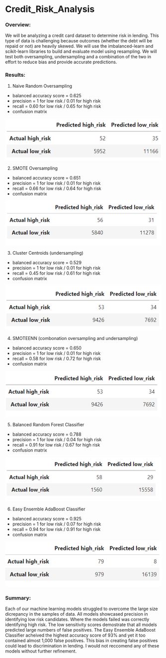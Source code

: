 # Credit_Risk_Analysis

### Overview:
We will be analyzing a credit card dataset to determine risk in lending. This type of data is challenging because outcomes (whether the debt will be repaid or not) are heavily skewed. We will use the imbalanced-learn and scikit-learn libraries to build and evaluate model using resampling.  We will test both oversampling, undersampling and a combination of the two in effort to reduce bias and provide accurate predictions.  

### Results: 
1. Naive Random Oversampling 
- balanced accuracy score = 0.625
- precision = 1 for low risk / 0.01 for high risk
- recall = 0.60 for low risk / 0.65 for high risk
- confusion matrix 

![1](https://github.com/lindseyasterman/Credit_Risk_Analysis/blob/main/images/1-randomoversample.png)


2. SMOTE Oversampling
- balanced accuracy score = 0.651
- precision = 1 for low risk / 0.01 for high risk
- recall = 0.66 for low risk / 0.64 for high risk
- confusion matrix 

![2](https://github.com/lindseyasterman/Credit_Risk_Analysis/blob/main/images/2-smoteoversample.png)


3. Cluster Centroids (undersampling)
- balanced accuracy score = 0.529
- precision = 1 for low risk / 0.01 for high risk
- recall = 0.45 for low risk / 0.61 for high risk
- confusion matrix 

![3](https://github.com/lindseyasterman/Credit_Risk_Analysis/blob/main/images/3-undersample.png)

4. SMOTEENN (combonation oversampling and undersampling)
- balanced accuracy score = 0.650
- precision = 1 for low risk / 0.01 for high risk
- recall = 0.58 for low risk / 0.72 for high risk
- confusion matrix 

![4](https://github.com/lindseyasterman/Credit_Risk_Analysis/blob/main/images/4-smoteencombo.png)

5. Balanced Random Forest Classifier
- balanced accuracy score = 0.788
- precision = 1 for low risk / 0.04 for high risk
- recall = 0.91 for low risk / 0.67 for high risk
- confusion matrix 

![5](https://github.com/lindseyasterman/Credit_Risk_Analysis/blob/main/images/5-balancedrandomforest.png)

6. Easy Ensemble AdaBoost Classifier
- balanced accuracy score = 0.925
- precision = 1 for low risk / 0.07 for high risk
- recall = 0.94 for low risk / 0.91 for high risk
- confusion matrix 

![6](https://github.com/lindseyasterman/Credit_Risk_Analysis/blob/main/images/6-easyensembleadaboost.png)


### Summary: 
Each of our machine learning models struggled to overcome the large size dicrepancy in the samples of data.
All models showcased precision in identifying low risk candidates.  Where the models failed was correctly identifying high risk.
The low sensitivity scores demostrate that all models predicted large numbers of false positives.  The Easy Ensemble AdaBoost Classifier
acheived the highest accuracy score of 93% and yet it too contained almost 1,000 false positives.  This bias in creating false positives could lead to discrimination in lending.
I would not reccomend any of these models without further refinement.